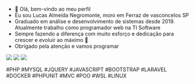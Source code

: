 - 👋 Olá, bem-vindo ao meu perfil
- Eu sou Lucas Almeida Negromonte, moro em Ferraz de vasconcelos SP
- Graduado em análise e desenvolvimento de sistemas desde 2019. Atualmente trabalho como programador web na TI Software
- Sempre fazendo a diferença com muito esforço e dedicação para crescer e evoluir ao máximo 🙏
- Obrigado pela atenção e vamos programar
 
[<img src="https://img.shields.io/badge/linkedin-%230077B5.svg?&style=for-the-badge&logo=linkedin&logoColor=white" />](https://www.linkedin.com/in/lucas-negromonte-630950151/) 
[<img src = "https://img.shields.io/badge/instagram-%23E4405F.svg?&style=for-the-badge&logo=instagram&logoColor=white">](https://www.instagram.com/lucas_negromonte.mj/) 
[<img src = "https://img.shields.io/badge/facebook-%231877F2.svg?&style=for-the-badge&logo=facebook&logoColor=white">](https://www.facebook.com/people/Lucas-Negromonte/100009317230010/)

#PHP 
#MYSQL 
#JQUERY 
#JAVASCRIPT 
#BOOTSTRAP
#LARAVEL
#DOCKER
#PHPUNIT
#MVC
#POO
#WSL
#LINUX


<!---
lucas-negromonte/lucas-negromonte is a ✨ special ✨ repository because its `README.md` (this file) appears on your GitHub profile.
You can click the Preview link to take a look at your changes.
--->
